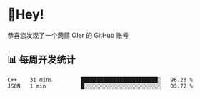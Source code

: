 # 👋Hey!
恭喜您发现了一个蒟蒻 OIer 的 GitHub 账号

## 📊 每周开发统计
<!--START_SECTION:waka-->
```text
C++    31 mins         ████████████████████████░   96.28 % 
JSON   1 min           █░░░░░░░░░░░░░░░░░░░░░░░░   03.72 % 
```
<!--END_SECTION:waka-->
